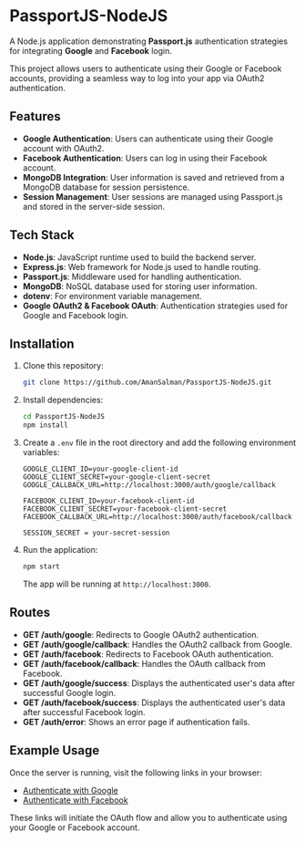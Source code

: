 # PassportJS-NodeJS

A Node.js application demonstrating **Passport.js** authentication strategies for integrating **Google** and **Facebook** login.

This project allows users to authenticate using their Google or Facebook accounts, providing a seamless way to log into your app via OAuth2 authentication.

## Features
- **Google Authentication**: Users can authenticate using their Google account with OAuth2.
- **Facebook Authentication**: Users can log in using their Facebook account.
- **MongoDB Integration**: User information is saved and retrieved from a MongoDB database for session persistence.
- **Session Management**: User sessions are managed using Passport.js and stored in the server-side session.

## Tech Stack
- **Node.js**: JavaScript runtime used to build the backend server.
- **Express.js**: Web framework for Node.js used to handle routing.
- **Passport.js**: Middleware used for handling authentication.
- **MongoDB**: NoSQL database used for storing user information.
- **dotenv**: For environment variable management.
- **Google OAuth2 & Facebook OAuth**: Authentication strategies used for Google and Facebook login.

## Installation

1. Clone this repository:
    ```bash
    git clone https://github.com/AmanSalman/PassportJS-NodeJS.git
    ```

2. Install dependencies:
    ```bash
    cd PassportJS-NodeJS
    npm install
    ```

3. Create a `.env` file in the root directory and add the following environment variables:

    ```env
    GOOGLE_CLIENT_ID=your-google-client-id
    GOOGLE_CLIENT_SECRET=your-google-client-secret
    GOOGLE_CALLBACK_URL=http://localhost:3000/auth/google/callback

    FACEBOOK_CLIENT_ID=your-facebook-client-id
    FACEBOOK_CLIENT_SECRET=your-facebook-client-secret
    FACEBOOK_CALLBACK_URL=http://localhost:3000/auth/facebook/callback

    SESSION_SECRET = your-secret-session
    ```

4. Run the application:
    ```bash
    npm start
    ```

    The app will be running at `http://localhost:3000`.

## Routes
- **GET /auth/google**: Redirects to Google OAuth2 authentication.
- **GET /auth/google/callback**: Handles the OAuth2 callback from Google.
- **GET /auth/facebook**: Redirects to Facebook OAuth authentication.
- **GET /auth/facebook/callback**: Handles the OAuth callback from Facebook.
- **GET /auth/google/success**: Displays the authenticated user's data after successful Google login.
- **GET /auth/facebook/success**: Displays the authenticated user's data after successful Facebook login.
- **GET /auth/error**: Shows an error page if authentication fails.

## Example Usage

Once the server is running, visit the following links in your browser:

- [Authenticate with Google](http://localhost:3000/auth/google)
- [Authenticate with Facebook](http://localhost:3000/auth/facebook)

These links will initiate the OAuth flow and allow you to authenticate using your Google or Facebook account.


